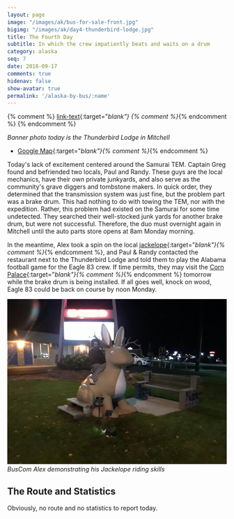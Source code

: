 ```yaml
---
layout: page
image: "/images/ak/bus-for-sale-front.jpg"
bigimg: "/images/ak/day4-thunderbird-lodge.jpg"
title: The Fourth Day
subtitle: In which the crew impatiently beats and waits on a drum
category: alaska
seq: 7
date: 2018-09-17
comments: true
hidenav: false
show-avatar: true
permalink: '/alaska-by-bus/:name'
---
```


{% comment %}
[link-text](link-url){:target="_blank"}
{% comment %}_{% endcomment %}
{% endcomment %}


*Banner photo today is the Thunderbird Lodge in Mitchell*

* [Google Map](https://drive.google.com/open?id=1QToP1iDFNB0dEk8pjlkAVyIr8ThzeEdh&usp=sharing){:target="_blank"}{% comment %}_{% endcomment %}


Today's lack of excitement centered around the Samurai TEM.
Captain Greg found and befriended two locals, Paul and Randy.
These guys are the local mechanics, have their own private junkyards, and
also serve as the community's grave diggers and tombstone makers.
In quick order, they determined that the transmission system was just fine,
but the problem part was a brake drum.
This had nothing to do with towing the TEM, nor with the expedition.
Rather, this problem had existed on the Samurai for some time undetected.
They searched their well-stocked junk yards for another brake drum,
but were not successful. Therefore, the duo must overnight again in 
Mitchell until the auto parts store opens at 8am Monday morning.


In the meantime, Alex took a spin on the local 
[jackelope](https://en.wikipedia.org/wiki/Jackalope){:target="_blank"}{% comment %}_{% endcomment %},
and Paul & Randy contacted the restaurant next to the
Thunderbird Lodge and told them to play the Alabama football game for the Eagle 83 crew.
If time permits, they may visit the
[Corn Palace](https://en.wikipedia.org/wiki/Corn_Palace){:target="_blank"}{% comment %}_{% endcomment %}
tomorrow while the brake drum is being installed.
If all goes well, knock on wood, Eagle 83 could be back on course by noon Monday.


![day4-jackelope](/images/ak/day4-jackelope.jpg)
*BusCom Alex demonstrating his Jackelope riding skills*


## The Route and Statistics

Obviously, no route and no statistics to report today.


